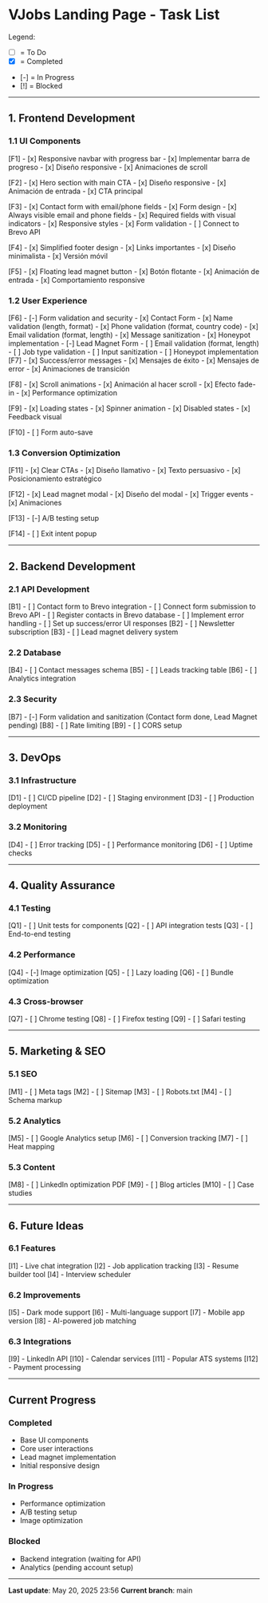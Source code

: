 # VJobs Landing Page - Task List

Legend:
- [ ] = To Do
- [x] = Completed
- [-] = In Progress
- [!] = Blocked

---

## 1. Frontend Development

### 1.1 UI Components
[F1] - [x] Responsive navbar with progress bar
    - [x] Implementar barra de progreso
    - [x] Diseño responsive
    - [x] Animaciones de scroll

[F2] - [x] Hero section with main CTA
    - [x] Diseño responsive
    - [x] Animación de entrada
    - [x] CTA principal

[F3] - [x] Contact form with email/phone fields
    - [x] Form design
    - [x] Always visible email and phone fields
    - [x] Required fields with visual indicators
    - [x] Responsive styles
    - [x] Form validation
    - [ ] Connect to Brevo API

[F4] - [x] Simplified footer design
    - [x] Links importantes
    - [x] Diseño minimalista
    - [x] Versión móvil

[F5] - [x] Floating lead magnet button
    - [x] Botón flotante
    - [x] Animación de entrada
    - [x] Comportamiento responsive

### 1.2 User Experience
[F6] - [-] Form validation and security
    - [x] Contact Form
        - [x] Name validation (length, format)
        - [x] Phone validation (format, country code)
        - [x] Email validation (format, length)
        - [x] Message sanitization
        - [x] Honeypot implementation
    - [-] Lead Magnet Form
        - [ ] Email validation (format, length)
        - [ ] Job type validation
        - [ ] Input sanitization
        - [ ] Honeypot implementation
[F7] - [x] Success/error messages
    - [x] Mensajes de éxito
    - [x] Mensajes de error
    - [x] Animaciones de transición

[F8] - [x] Scroll animations
    - [x] Animación al hacer scroll
    - [x] Efecto fade-in
    - [x] Performance optimization

[F9] - [x] Loading states
    - [x] Spinner animation
    - [x] Disabled states
    - [x] Feedback visual

[F10] - [ ] Form auto-save

### 1.3 Conversion Optimization
[F11] - [x] Clear CTAs
    - [x] Diseño llamativo
    - [x] Texto persuasivo
    - [x] Posicionamiento estratégico

[F12] - [x] Lead magnet modal
    - [x] Diseño del modal
    - [x] Trigger events
    - [x] Animaciones

[F13] - [-] A/B testing setup

[F14] - [ ] Exit intent popup

---

## 2. Backend Development

### 2.1 API Development
[B1] - [ ] Contact form to Brevo integration
    - [ ] Connect form submission to Brevo API
    - [ ] Register contacts in Brevo database
    - [ ] Implement error handling
    - [ ] Set up success/error UI responses
[B2] - [ ] Newsletter subscription
[B3] - [ ] Lead magnet delivery system

### 2.2 Database
[B4] - [ ] Contact messages schema
[B5] - [ ] Leads tracking table
[B6] - [ ] Analytics integration

### 2.3 Security
[B7] - [-] Form validation and sanitization (Contact form done, Lead Magnet pending)
[B8] - [ ] Rate limiting
[B9] - [ ] CORS setup

---

## 3. DevOps

### 3.1 Infrastructure
[D1] - [ ] CI/CD pipeline
[D2] - [ ] Staging environment
[D3] - [ ] Production deployment

### 3.2 Monitoring
[D4] - [ ] Error tracking
[D5] - [ ] Performance monitoring
[D6] - [ ] Uptime checks

---

## 4. Quality Assurance

### 4.1 Testing
[Q1] - [ ] Unit tests for components
[Q2] - [ ] API integration tests
[Q3] - [ ] End-to-end testing

### 4.2 Performance
[Q4] - [-] Image optimization
[Q5] - [ ] Lazy loading
[Q6] - [ ] Bundle optimization

### 4.3 Cross-browser
[Q7] - [ ] Chrome testing
[Q8] - [ ] Firefox testing
[Q9] - [ ] Safari testing

---

## 5. Marketing & SEO

### 5.1 SEO
[M1] - [ ] Meta tags
[M2] - [ ] Sitemap
[M3] - [ ] Robots.txt
[M4] - [ ] Schema markup

### 5.2 Analytics
[M5] - [ ] Google Analytics setup
[M6] - [ ] Conversion tracking
[M7] - [ ] Heat mapping

### 5.3 Content
[M8] - [ ] LinkedIn optimization PDF
[M9] - [ ] Blog articles
[M10] - [ ] Case studies

---

## 6. Future Ideas

### 6.1 Features
[I1] - Live chat integration
[I2] - Job application tracking
[I3] - Resume builder tool
[I4] - Interview scheduler

### 6.2 Improvements
[I5] - Dark mode support
[I6] - Multi-language support
[I7] - Mobile app version
[I8] - AI-powered job matching

### 6.3 Integrations
[I9] - LinkedIn API
[I10] - Calendar services
[I11] - Popular ATS systems
[I12] - Payment processing

---

## Current Progress

### Completed 
- Base UI components
- Core user interactions
- Lead magnet implementation
- Initial responsive design

### In Progress 
- Performance optimization
- A/B testing setup
- Image optimization

### Blocked 
- Backend integration (waiting for API)
- Analytics (pending account setup)

---

**Last update**: May 20, 2025 23:56
**Current branch**: main
